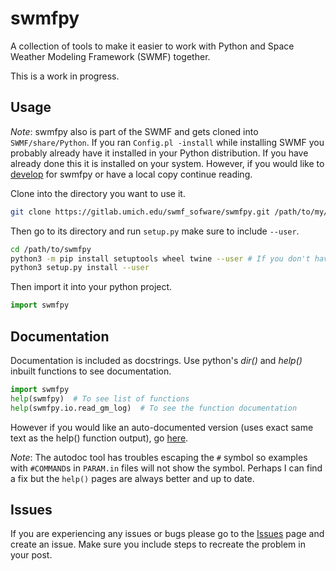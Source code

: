 swmfpy
======

A collection of tools to make it easier to work with Python and Space Weather Modeling Framework (SWMF) together.

This is a work in progress.

Usage
-----

*Note*: swmfpy also is part of the SWMF and gets cloned into `SWMF/share/Python`. If you ran `Config.pl -install` while installing SWMF you probably already have it installed in your Python distribution. If you have already done this it is installed on your system. However, if you would like to [develop](CONTRIBUTING.markdown) for swmfpy or have a local copy continue reading.

Clone into the directory you want to use it.

```bash
git clone https://gitlab.umich.edu/swmf_sofware/swmfpy.git /path/to/my/dir
```

Then go to its directory and run `setup.py` make sure to include `--user`.

```bash
cd /path/to/swmfpy
python3 -m pip install setuptools wheel twine --user # If you don't have these
python3 setup.py install --user
```

Then import it into your python project. 

```python
import swmfpy
```

Documentation
-------------

Documentation is included as docstrings. Use python's *dir()* and *help()* inbuilt functions to see documentation.

```python
import swmfpy
help(swmfpy)  # To see list of functions
help(swmfpy.io.read_gm_log)  # To see the function documentation
```

However if you would like an auto-documented version (uses exact same text as the help() function output), go [here](DOCUMENTATION.markdown).

*Note*: The autodoc tool has troubles escaping the `#` symbol so examples with `#COMMAND`s in `PARAM.in` files will not show the symbol. Perhaps I can find a fix but the `help()` pages are always better and up to date.

Issues
------

If you are experiencing any issues or bugs please go to the [Issues](https://gitlab.umich.edu/swmf_software/swmfpy/issues) page and create an issue. Make sure you include steps to recreate the problem in your post.
